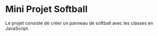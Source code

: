 # Mini Projet Softball

Le projet consiste de créer un panneau de softball avec les classes en JavaScript.
